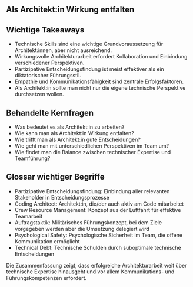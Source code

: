 ## Als Architekt:in Wirkung entfalten

## Wichtige Takeaways
- Technische Skills sind eine wichtige Grundvoraussetzung für Architekt:innen, aber nicht ausreichend.
- Wirkungsvolle Architekturarbeit erfordert Kollaboration und Einbindung verschiedener Perspektiven.
- Partizipative Entscheidungsfindung ist meist effektiver als ein diktatorischer Führungsstil.
- Empathie und Kommunikationsfähigkeit sind zentrale Erfolgsfaktoren.
- Als Architekt:in sollte man nicht nur die eigene technische Perspektive durchsetzen wollen.

## Behandelte Kernfragen
- Was bedeutet es als Architekt:in zu arbeiten?
- Wie kann man als Architekt:in Wirkung entfalten?
- Wie trifft man als Architekt:in gute Entscheidungen?
- Wie geht man mit unterschiedlichen Perspektiven im Team um?
- Wie findet man die Balance zwischen technischer Expertise und Teamführung?

## Glossar wichtiger Begriffe
- Partizipative Entscheidungsfindung: Einbindung aller relevanten Stakeholder in Entscheidungsprozesse
- Coding Architect: Architekt:in, die/der auch aktiv am Code mitarbeitet
- Crew Resource Management: Konzept aus der Luftfahrt für effektive Teamarbeit
- Auftragstaktik: Militärisches Führungskonzept, bei dem Ziele vorgegeben werden aber die Umsetzung delegiert wird
- Psychological Safety: Psychologische Sicherheit im Team, die offene Kommunikation ermöglicht
- Technical Debt: Technische Schulden durch suboptimale technische Entscheidungen

Die Zusammenfassung zeigt, dass erfolgreiche Architekturarbeit weit über technische Expertise hinausgeht und vor allem Kommunikations- und Führungskompetenzen erfordert.
